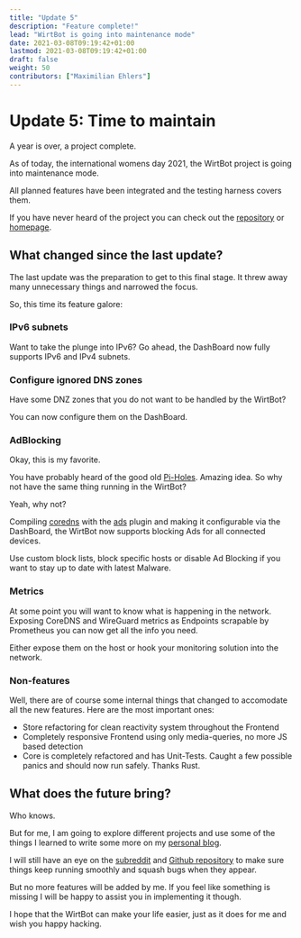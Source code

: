 ```yaml
---
title: "Update 5"
description: "Feature complete!"
lead: "WirtBot is going into maintenance mode"
date: 2021-03-08T09:19:42+01:00
lastmod: 2021-03-08T09:19:42+01:00
draft: false
weight: 50
contributors: ["Maximilian Ehlers"]
---
```


# Update 5: Time to maintain

A year is over, a project complete.

As of today, the international womens day 2021, the WirtBot project is going into maintenance mode.

All planned features have been integrated and the testing harness covers them.

If you have never heard of the project you can check out the [repository](https://github.com/b-m-f/WirtBot) or [homepage](https://wirtbot.com).

## What changed since the last update?

The last update was the preparation to get to this final stage. It threw away many unnecessary things and narrowed the focus.

So, this time its feature galore:

### IPv6 subnets

Want to take the plunge into IPv6? Go ahead, the DashBoard now fully supports IPv6 and IPv4 subnets.

### Configure ignored DNS zones

Have some DNZ zones that you do not want to be handled by the WirtBot?

You can now configure them on the DashBoard.

### AdBlocking

Okay, this is my favorite.

You have probably heard of the good old [Pi-Holes](https://pi-hole.net/).
Amazing idea.
So why not have the same thing running in the WirtBot?

Yeah, why not?

Compiling [coredns](https://github.com/coredns/coredns) with the [ads](https://github.com/c-mueller/ads/) plugin and making it configurable via the DashBoard, the WirtBot now supports blocking Ads for all connected devices.

Use custom block lists, block specific hosts or disable Ad Blocking if you want to stay up to date with latest Malware.

### Metrics

At some point you will want to know what is happening in the network.
Exposing CoreDNS and WireGuard metrics as Endpoints scrapable by Prometheus you can now get all the info you need.

Either expose them on the host or hook your monitoring solution into the network.

### Non-features

Well, there are of course some internal things that changed to accomodate all the new features.
Here are the most important ones:

- Store refactoring for clean reactivity system throughout the Frontend
- Completely responsive Frontend using only media-queries, no more JS based detection
- Core is completely refactored and has Unit-Tests. Caught a few possible panics and should now run safely. Thanks Rust.

## What does the future bring?

Who knows.

But for me, I am going to explore different projects and use some of the things I learned to write some more on my [personal blog](https://ehlers.berlin).

I will still have an eye on the [subreddit](https://reddit.com/r/WirtBot) and [Github repository](https://github.com/b-m-f/wirtbot) to make sure things keep running smoothly and squash bugs when they appear.

But no more features will be added by me. If you feel like something is missing I will be happy to assist you in implementing it though.

I hope that the WirtBot can make your life easier, just as it does for me and wish you happy hacking.
